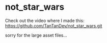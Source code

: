 # not_star_wars
Check out the video where I made this:
https://github.com/TanTanDev/not_star_wars.git

sorry for the large asset files...

